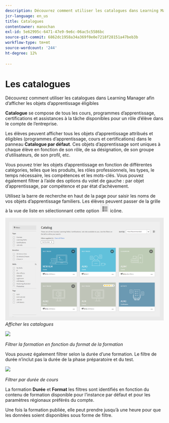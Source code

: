 ```yaml
---
description: Découvrez comment utiliser les catalogues dans Learning Manager afin d’afficher les objets d’apprentissage éligibles
jcr-language: en_us
title: Catalogues
contentowner: manochan
exl-id: 5e62995c-6471-47e9-9e6c-06ac5c5586bc
source-git-commit: 6862dc1958a34a369f0e0e7218f28151a47beb3b
workflow-type: tm+mt
source-wordcount: '244'
ht-degree: 12%

---
```


# Les catalogues

Découvrez comment utiliser les catalogues dans Learning Manager afin d’afficher les objets d’apprentissage éligibles

**Catalogue** se compose de tous les cours, programmes d’apprentissage, certifications et assistances à la tâche disponibles pour un rôle d’élève dans le compte de l’entreprise.

Les élèves peuvent afficher tous les objets d’apprentissage attribués et éligibles (programmes d’apprentissage, cours et certifications) dans le panneau **Catalogue par défaut**. Ces objets d’apprentissage sont uniques à chaque élève en fonction de son rôle, de sa désignation, de son groupe d’utilisateurs, de son profil, etc.

Vous pouvez trier les objets d’apprentissage en fonction de différentes catégories, telles que les produits, les rôles professionnels, les types, le temps nécessaire, les compétences et les mots-clés. Vous pouvez également filtrer à l’aide des options du volet de gauche : par objet d’apprentissage, par compétence et par état d’achèvement.

Utilisez la barre de recherche en haut de la page pour saisir les noms de vos objets d’apprentissage familiers. Les élèves peuvent passer de la grille à la vue de liste en sélectionnant cette option ![](assets/icon-list.png) icône.

![](assets/catalogs.png)
*Afficher les catalogues*

<!--As a learner, you can  filter training based on the format of training, for example, Classroom, Self-paced, or Virtual Classroom. In addition, the learner can also filter the trainings based on Training Duration. Skill Levels filter which is already available, can now be enabled/disabled by Administrator. -->

![](assets/image014.png)

*Filtrer la formation en fonction du format de la formation*

Vous pouvez également filtrer selon la durée d’une formation. Le filtre de durée n’inclut pas la durée de la phase préparatoire et du test.

![](assets/image015.png)

*Filtrer par durée de cours*

La formation **Durée** et **Format** les filtres sont identifiés en fonction du contenu de formation disponible pour l’instance par défaut et pour les paramètres régionaux préférés du compte.

Une fois la formation publiée, elle peut prendre jusqu’à une heure pour que les données soient disponibles sous forme de filtre.

